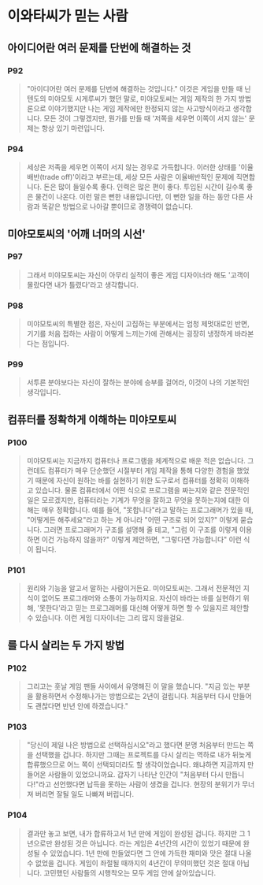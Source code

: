 # 이와타씨가 믿는 사람

## 아이디어란 여러 문제를 단번에 해결하는 것

### P92

> "아이디어란 여러 문제를 단번에 해결하는 것입니다."
> 이것은 게임을 만들 때 닌텐도의 미야모토 시게루씨가 했던 말로, 미야모토씨는 게임 제작의 한 가지 방법론으로 이야기했지만 나는 게임 제작에만 한정되지 않는 사고방식이라고 생각합니다.
> 모든 것이 그렇겠지만, 뭔가를 만들 때 '저쪽을 세우면 이쪽이 서지 않는' 문제는 항상 있기 마련입니다.

### P94

> 세상은 저족을 세우면 이쪽이 서지 않는 경우로 가득합니다. 이러한 상태를 '이율배반(trade off)'이라고 부르는데, 세상 모든 사람은 이율배반적인 문제에 직면합니다.
> 돈은 많이 들일수록 좋다. 인력은 많은 편이 좋다. 투입된 시간이 길수록 좋은 물건이 나온다. 이런 말은 뻔한 내용입니다만, 이 뻔한 일을 하는 동안 다른 사람과 똑같은 방법으로 나아갈 뿐이므로 경쟁력이 없습니다.

## 미야모토씨의 '어깨 너머의 시선'

### P97

> 그래서 미야모토씨는 자신이 아무리 실적이 좋은 게임 디자이너라 해도 '고객이 몰랐다면 내가 틀렸다'라고 생각합니다.

### P98

> 미야모토씨의 특별한 점은, 자신이 고집하는 부분에서는 엄청 제멋대로인 반면, 기기를 처음 접하는 사람이 어떻게 느끼는가에 관해서는 굉장히 냉정하게 바라본다는 점입니다.

### P99

> 서투른 분야보다는 자신이 잘하는 분야에 승부를 걸어라, 이것이 나의 기본적인 생각입니다.

## 컴퓨터를 정확하게 이해하는 미야모토씨

### P100

> 미야모토씨는 지금까지 컴퓨터나 프로그램을 체계적으로 배운 적은 없습니다. 그런데도 컴퓨터가 매우 단순했던 시절부터 게임 제작을 통해 다양한 경험을 했었기 때문에 자신이 원하는 바를 실현하기 위한 도구로서 컴퓨터를 정확히 이해하고 있습니다.
> 물론 컴퓨터에서 어떤 식으로 프로그램을 짜는지와 같은 전문적인 일은 모르겠지만, 컴퓨터라는 기계가 무엇을 잘하고 무엇을 못하는지에 대한 이해는 매우 정확합니다.
> 예를 들어, "못합니다"라고 말하는 프로그래머가 있을 때, "어떻게든 해주세요"라고 하는 게 아니라 "어떤 구조로 되어 있지?" 이렇게 묻습니다. 그러면 프로그래머가 구조를 설명해 줄 테고, "그럼 이 구조를 이렇게 이용하면 이건 가능하지 않을까?" 이렇게 제안하면, "그렇다면 가능합니다" 이런 식이 됩니다.

### P101

> 원리와 기능을 알고서 말하는 사람이거든요. 미야모토씨는. 그래서 전문적인 지식이 없어도 프로그래머와 소통이 가능하지요. 자신이 바라는 바를 실현하기 위해, '못한다'라고 믿는 프로그래머를 대신해 어떻게 하면 할 수 있을지르 제안할 수 있습니다.
> 이런 게임 디자이너는 그리 많지 않을걸요.

## <MOTHER2>를 다시 살리는 두 가지 방법

### P102

> 그리고는 훗날 게임 팬들 사이에서 유명해진 이 말을 했습니다.
> "지금 있는 부분을 활용하면서 수정해나가는 방법으로는 2년이 걸립니다. 처음부터 다시 만들어도 괜찮다면 반년 안에 하겠습니다."

### P103

> "당신이 제일 나은 방법으로 선택하십시오"라고 했다면 분명 처음부터 만드는 쪽을 선택했을 겁니다. 하지만 그때는 프로젝트를 다시 살리는 역하로 내가 뒤늦게 합류했으므로 어느 쪽이 선택되더라도 할 생각이었습니다.
> 왜냐하면 지금까지 만들어온 사람들이 있었으니까요. 갑자기 나타난 인간이 "처음부터 다시 만듭니다!"라고 선언했다면 납득을 못하는 사람이 생겼을 겁니다. 현장의 분위기가 무너져 버리면 잘될 일도 나빠져 버립니다.

### P104

> 결과만 놓고 보면, 내가 합류하고서 1년 만에 게임이 완성된 겁니다. 하지만 그 1년으로만 완성된 것은 아닙니다. <MOTHER2>라는 게임은 4년간의 시간이 있었기 때문에 완성될 수 있었습니다. 1년 만에 만들었다면 그 안에 가득한 재미와 맛은 절대 나올 수 없었을 겁니다. 게임이 좌절될 때까지의 4년간이 무의미했던 것은 절대 아닙니다. 고민했던 사람들의 시행착오는 모두 게임 안에 살아있습니다.


